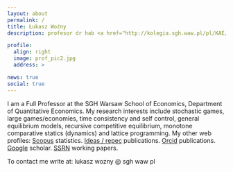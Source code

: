 ```yaml
---
layout: about
permalink: /
title: Łukasz Woźny
description: profesor dr hab <a href="http://kolegia.sgh.waw.pl/pl/KAE/struktura/KEI/Strony/default.aspx"> Katedra Ekonomii Ilosciowej. Kolegium Analiz Ekonomicznych. Szkola Glowna Handlowa w Warszawie.</a> al. Niepodleglosci 162. 02-554 Warszawa. Poland 

profile:
  align: right
  image: prof_pic2.jpg
  address: >

news: true
social: true
---
```


 I am a Full Professor at the SGH Warsaw School of Economics, Department of Quantitative Economics. My research interests include stochastic games, large games/economies, time consistency and self control, general equilibrium models, recursive competitive equilibrium, monotone comparative statics (dynamics) and lattice programming. My other web profiles: [Scopus](https://www.scopus.com/authid/detail.uri?authorId=55126626700) statistics. [Ideas / repec](http://ideas.repec.org/e/pwo83.html) publications. [Orcid](https://orcid.org/0000-0002-4777-0163) publications. [Google](http://scholar.google.pl/citations?user=Hi8njq8AAAAJ&hl=en) scholar. [SSRN](http://papers.ssrn.com/sol3/cf_dev/AbsByAuth.cfm?per_id=1588571) working papers.
 
To contact me write at:
lukasz wozny @ sgh waw pl 

